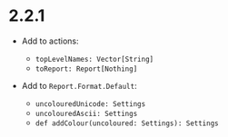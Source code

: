 # 2.2.1

* Add to actions:
  * `topLevelNames: Vector[String]`
  * `toReport: Report[Nothing]`

* Add to `Report.Format.Default`:
  * `uncolouredUnicode: Settings`
  * `uncolouredAscii: Settings`
  * `def addColour(uncoloured: Settings): Settings`
